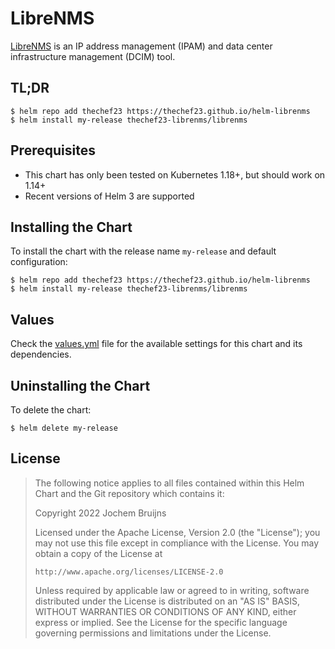 # LibreNMS

[LibreNMS](https://docs.librenms.org/) is an IP address management (IPAM) and
data center infrastructure management (DCIM) tool.

## TL;DR

```shell
$ helm repo add thechef23 https://thechef23.github.io/helm-librenms
$ helm install my-release thechef23-librenms/librenms
```

## Prerequisites

- This chart has only been tested on Kubernetes 1.18+, but should work on 1.14+
- Recent versions of Helm 3 are supported

## Installing the Chart

To install the chart with the release name `my-release` and default configuration:

```shell
$ helm repo add thechef23 https://thechef23.github.io/helm-librenms
$ helm install my-release thechef23-librenms/librenms
```

## Values
Check the [values.yml](/TheChef23/helm-librenms/blob/main/values.yaml) file for the available settings for this chart and its
dependencies.

## Uninstalling the Chart

To delete the chart:

```shell
$ helm delete my-release
```

## License

> The following notice applies to all files contained within this Helm Chart and
> the Git repository which contains it:
>
> Copyright 2022 Jochem Bruijns
>
> Licensed under the Apache License, Version 2.0 (the "License");
> you may not use this file except in compliance with the License.
> You may obtain a copy of the License at
>
>     http://www.apache.org/licenses/LICENSE-2.0
>
> Unless required by applicable law or agreed to in writing, software
> distributed under the License is distributed on an "AS IS" BASIS,
> WITHOUT WARRANTIES OR CONDITIONS OF ANY KIND, either express or implied.
> See the License for the specific language governing permissions and
> limitations under the License.
